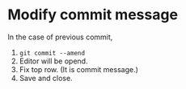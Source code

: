 # Modify commit message  
In the case of previous commit,  
1. `git commit --amend`
1. Editor will be opend.  
1. Fix top row. (It is commit message.)
1. Save and close.  
